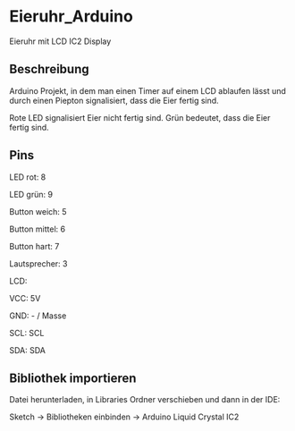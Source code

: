 # Eieruhr_Arduino
Eieruhr mit LCD IC2 Display

## Beschreibung

Arduino Projekt, in dem man einen Timer auf einem LCD ablaufen lässt und durch einen Piepton signalisiert, dass die Eier fertig sind.

Rote LED signalisiert Eier nicht fertig sind. Grün bedeutet, dass die Eier fertig sind.

## Pins

LED rot: 8

LED grün: 9

Button weich: 5

Button mittel: 6

Button hart: 7

Lautsprecher: 3

LCD:

VCC: 5V

GND: - / Masse

SCL: SCL

SDA: SDA

## Bibliothek importieren

Datei herunterladen, in Libraries Ordner verschieben und dann in der IDE:

Sketch → Bibliotheken einbinden → Arduino Liquid Crystal IC2
